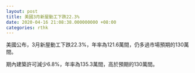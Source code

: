 ```yaml
---
layout: post
title: 美國3月新屋動工下跌22.3%
date: 2020-04-16 21:08:38.000000000 +08:00
categories: rthk
---
```


美國公布，3月新屋動工下跌22.3%，年率為121.6萬間，仍多過市場預期的130萬間。

期內建築許可減少6.8%，年率為135.3萬間，高於預期的130萬間。
